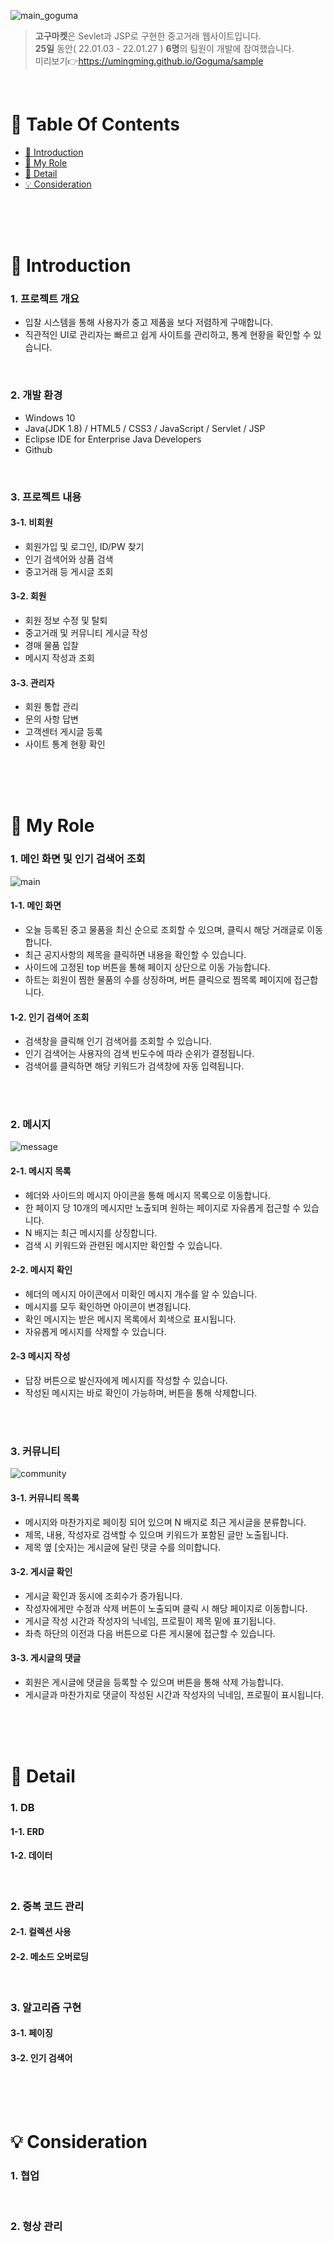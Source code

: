 ![main_goguma](https://user-images.githubusercontent.com/87955005/151654019-dde31184-07a4-453f-938d-449338246e51.png)

>  **고구마켓**은 Sevlet과 JSP로 구현한 중고거래 웹사이트입니다. <br />
>  **25일** 동안( 22.01.03 - 22.01.27 ) **6명**의 팀원이 개발에 참여했습니다. <br />
>  미리보기👉https://umingming.github.io/Goguma/sample

<br />

# 📌 Table Of Contents
* [📖 Introduction](#-introduction)
* [🙋 My Role](#-my-role)
* [🔎 Detail](#-detail)
* [💡 Consideration](#-consideration)

<br />
<br />
<br />



# 📖 Introduction
### 1. 프로젝트 개요
* 입찰 시스템을 통해 사용자가 중고 제품을 보다 저렴하게 구매합니다.
* 직관적인 UI로 관리자는 빠르고 쉽게 사이트를 관리하고, 통계 현황을 확인할 수 있습니다.
<br />

### 2. 개발 환경
* Windows 10
* Java(JDK 1.8) / HTML5 / CSS3 / JavaScript / Servlet / JSP
* Eclipse IDE for Enterprise Java Developers
* Github
<br />

### 3. 프로젝트 내용
#### 3-1. 비회원
* 회원가입 및 로그인, ID/PW 찾기
* 인기 검색어와 상품 검색
* 중고거래 등 게시글 조회

#### 3-2. 회원
* 회원 정보 수정 및 탈퇴
* 중고거래 및 커뮤니티 게시글 작성
* 경매 물품 입찰
* 메시지 작성과 조회

#### 3-3. 관리자
* 회원 통합 관리
* 문의 사항 답변
* 고객센터 게시글 등록
* 사이트 통계 현황 확인


<br />
<br />
<br />

# 🙋 My Role
### 1. 메인 화면 및 인기 검색어 조회
![main](https://user-images.githubusercontent.com/87955005/151651298-caf2b362-9813-44ad-849b-7a7bcad1338d.gif)

#### 1-1. 메인 화면
* 오늘 등록된 중고 물품을 최신 순으로 조회할 수 있으며, 클릭시 해당 거래글로 이동합니다.
* 최근 공지사항의 제목을 클릭하면 내용을 확인할 수 있습니다.
* 사이드에 고정된 top 버튼을 통해 페이지 상단으로 이동 가능합니다.
* 하트는 회원이 찜한 물품의 수를 상징하며, 버튼 클릭으로 찜목록 페이지에 접근합니다.

#### 1-2. 인기 검색어 조회
* 검색창을 클릭해 인기 검색어를 조회할 수 있습니다.
* 인기 검색어는 사용자의 검색 빈도수에 따라 순위가 결정됩니다.
* 검색어를 클릭하면 해당 키워드가 검색창에 자동 입력됩니다.

<br />
<br />

### 2. 메시지
![message](https://user-images.githubusercontent.com/87955005/151649991-7db800dc-1e59-408a-a728-effb93681da1.gif)

#### 2-1. 메시지 목록
* 헤더와 사이드의 메시지 아이콘을 통해 메시지 목록으로 이동합니다.
* 한 페이지 당 10개의 메시지만 노출되며 원하는 페이지로 자유롭게 접근할 수 있습니다.
* N 배지는 최근 메시지를 상징합니다.
* 검색 시 키워드와 관련된 메시지만 확인할 수 있습니다.

#### 2-2. 메시지 확인
* 헤더의 메시지 아이콘에서 미확인 메시지 개수를 알 수 있습니다.
* 메시지를 모두 확인하면 아이콘이 변경됩니다.
* 확인 메시지는 받은 메시지 목록에서 회색으로 표시됩니다.
* 자유롭게 메시지를 삭제할 수 있습니다.

#### 2-3 메시지 작성
* 답장 버튼으로 발신자에게 메시지를 작성할 수 있습니다.
* 작성된 메시지는 바로 확인이 가능하며, 버튼을 통해 삭제합니다.

<br />
<br />

### 3. 커뮤니티
![community](https://user-images.githubusercontent.com/87955005/151649988-fc70e196-7463-4aea-a3e3-cb7ff955e1e1.gif)

#### 3-1. 커뮤니티 목록
* 메시지와 마찬가지로 페이징 되어 있으며 N 배지로 최근 게시글을 분류합니다.
* 제목, 내용, 작성자로 검색할 수 있으며 키워드가 포함된 글만 노출됩니다.
* 제목 옆 [숫자]는 게시글에 달린 댓글 수를 의미합니다.

#### 3-2. 게시글 확인
* 게시글 확인과 동시에 조회수가 증가됩니다.
* 작성자에게만 수정과 삭제 버튼이 노출되며 클릭 시 해당 페이지로 이동합니다.
* 게시글 작성 시간과 작성자의 닉네임, 프로필이 제목 밑에 표기됩니다.
* 좌측 하단의 이전과 다음 버튼으로 다른 게시물에 접근할 수 있습니다.
 
#### 3-3. 게시글의 댓글
* 회원은 게시글에 댓글을 등록할 수 있으며 버튼을 통해 삭제 가능합니다.
* 게시글과 마찬가지로 댓글이 작성된 시간과 작성자의 닉네임, 프로필이 표시됩니다.


<br />
<br />
<br />

# 🔎 Detail
### 1. DB 
#### 1-1. ERD

#### 1-2. 데이터 
<br />

### 2. 중복 코드 관리
#### 2-1. 컬렉션 사용

#### 2-2. 메소드 오버로딩
<br />

### 3. 알고리즘 구현
#### 3-1. 페이징

#### 3-2. 인기 검색어


<br />
<br />
<br />

# 💡 Consideration
### 1. 협업
<br />

### 2. 형상 관리
<br />

